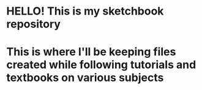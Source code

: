 <h1>HELLO! This is my sketchbook repository<h1>
<p>This is where I'll be keeping files created while following
tutorials and textbooks on various subjects</p>
